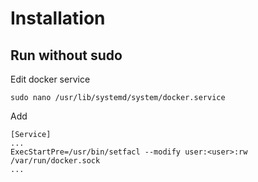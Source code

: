 # Installation

## Run without sudo

Edit docker service

    sudo nano /usr/lib/systemd/system/docker.service

Add

    [Service]
    ...
    ExecStartPre=/usr/bin/setfacl --modify user:<user>:rw /var/run/docker.sock
    ...

